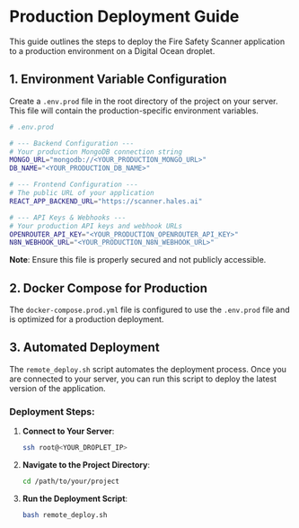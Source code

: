 # Production Deployment Guide

This guide outlines the steps to deploy the Fire Safety Scanner application to a production environment on a Digital Ocean droplet.

## 1. Environment Variable Configuration

Create a `.env.prod` file in the root directory of the project on your server. This file will contain the production-specific environment variables.

```bash
# .env.prod

# --- Backend Configuration ---
# Your production MongoDB connection string
MONGO_URL="mongodb://<YOUR_PRODUCTION_MONGO_URL>" 
DB_NAME="<YOUR_PRODUCTION_DB_NAME>"

# --- Frontend Configuration ---
# The public URL of your application
REACT_APP_BACKEND_URL="https://scanner.hales.ai"

# --- API Keys & Webhooks ---
# Your production API keys and webhook URLs
OPENROUTER_API_KEY="<YOUR_PRODUCTION_OPENROUTER_API_KEY>"
N8N_WEBHOOK_URL="<YOUR_PRODUCTION_N8N_WEBHOOK_URL>"
```

**Note**: Ensure this file is properly secured and not publicly accessible.

## 2. Docker Compose for Production

The `docker-compose.prod.yml` file is configured to use the `.env.prod` file and is optimized for a production deployment.

## 3. Automated Deployment

The `remote_deploy.sh` script automates the deployment process. Once you are connected to your server, you can run this script to deploy the latest version of the application.

### Deployment Steps:

1.  **Connect to Your Server**:
    ```bash
    ssh root@<YOUR_DROPLET_IP>
    ```

2.  **Navigate to the Project Directory**:
    ```bash
    cd /path/to/your/project
    ```

3.  **Run the Deployment Script**:
    ```bash
    bash remote_deploy.sh